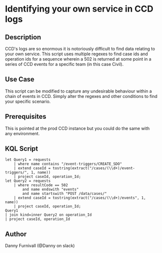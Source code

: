# Identifying your own service in CCD logs

## Description
CCD's logs are so enormous it is notoriously difficult to find data relating to your own service. 
This script uses multiple regexes to find case ids and operation ids for a sequence wherein a 502 is returned at some point in a series of CCD events for a specific team (in this case Civil).

## Use Case
This script can be modified to capture any undesirable behaviour within a chain of events in CCD. Simply alter the regexes and other conditions to find your specific scenario.

## Prerequisites
This is pointed at the prod CCD instance but you could do the same with any environment.

## KQL Script
```kusto
let Query1 = requests
    | where name contains "/event-triggers/CREATE_SDO"
    | extend caseId = tostring(extract("/cases/(\\d+)/event-triggers/", 1, name))
    | project caseId, operation_Id;
let Query2 = requests
    | where resultCode == 502
        and name endswith "events" 
        and name startswith "POST /data/cases/"
    | extend caseId = tostring(extract("/cases/(\\d+)/events", 1, name)) 
    | project caseId, operation_Id;
Query1
| join kind=inner Query2 on operation_Id
| project caseId, operation_Id
```

## Author
Danny Furnivall (@Danny on slack)
